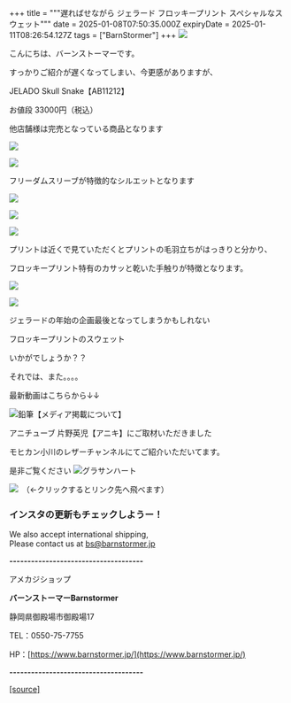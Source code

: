 +++
title = """遅ればせながら ジェラード フロッキープリント スペシャルなスウェット"""
date = 2025-01-08T07:50:35.000Z
expiryDate = 2025-01-11T08:26:54.127Z
tags = ["BarnStormer"]
+++
[![](https://stat.ameba.jp/user_images/20231023/16/barnstormer-go/b2/03/p/o0420015015354743273.png)](https://ameblo.jp/barnstormer-go/entry-12825670498.html)

こんにちは、バーンストーマーです。

すっかりご紹介が遅くなってしまい、今更感がありますが、

JELADO Skull Snake【AB11212】

お値段 33000円（税込）

他店舗様は完売となっている商品となります

[![](https://stat.ameba.jp/user_images/20250108/15/barnstormer-go/23/9b/j/o0500075015530937526.jpg)](https://stat.ameba.jp/user_images/20250108/15/barnstormer-go/23/9b/j/o0500075015530937526.jpg)

[![](https://stat.ameba.jp/user_images/20250108/15/barnstormer-go/60/4a/j/o0500075015530937528.jpg)](https://stat.ameba.jp/user_images/20250108/15/barnstormer-go/60/4a/j/o0500075015530937528.jpg)

フリーダムスリーブが特徴的なシルエットとなります

[![](https://stat.ameba.jp/user_images/20250108/15/barnstormer-go/ff/04/j/o0500075015530937530.jpg)](https://stat.ameba.jp/user_images/20250108/15/barnstormer-go/ff/04/j/o0500075015530937530.jpg)

[![](https://stat.ameba.jp/user_images/20250108/15/barnstormer-go/d0/0e/j/o0500075015530938943.jpg)](https://stat.ameba.jp/user_images/20250108/15/barnstormer-go/d0/0e/j/o0500075015530938943.jpg)

[![](https://stat.ameba.jp/user_images/20250108/15/barnstormer-go/d9/ba/j/o0500075015530937531.jpg)](https://stat.ameba.jp/user_images/20250108/15/barnstormer-go/d9/ba/j/o0500075015530937531.jpg)

プリントは近くで見ていただくとプリントの毛羽立ちがはっきりと分かり、

フロッキープリント特有のカサッと乾いた手触りが特徴となります。

[![](https://stat.ameba.jp/user_images/20250108/15/barnstormer-go/1a/03/j/o0500075015530938392.jpg)](https://stat.ameba.jp/user_images/20250108/15/barnstormer-go/1a/03/j/o0500075015530938392.jpg)

[![](https://stat.ameba.jp/user_images/20250108/15/barnstormer-go/66/f0/j/o0500075015530938425.jpg)](https://stat.ameba.jp/user_images/20250108/15/barnstormer-go/66/f0/j/o0500075015530938425.jpg)

ジェラードの年始の企画最後となってしまうかもしれない

フロッキープリントのスウェット

いかがでしょうか？？

それでは、また。。。。

最新動画はこちらから↓↓

![鉛筆](https://stat100.ameba.jp/blog/ucs/img/char/char3/519.png)【メディア掲載について】

アニチューブ 片野英児【アニキ】にご取材いただきました

モヒカン小川のレザーチャンネルにてご紹介いただいてます。

是非ご覧ください ![グラサンハート](https://stat100.ameba.jp/blog/ucs/img/char/char3/148.png)

[![](https://stat.ameba.jp/user_images/20230412/16/barnstormer-go/6a/23/p/o0108010815269242493.png)](https://www.instagram.com/barnstormer_daily/)　（←クリックするとリンク先へ飛べます）

### インスタの更新もチェックしようー！

We also accept international shipping,  
Please contact us at bs@barnstormer.jp

**\-------------------------------------**

アメカジショップ

**バーンストーマーBarnstormer**

静岡県御殿場市御殿場17

TEL：0550-75-7755

HP：[https://www.barnstormer.jp/](https://www.barnstormer.jp/)

**\-------------------------------------**

[[source]](https://ameblo.jp/barnstormer-go/entry-12881662345.html)
